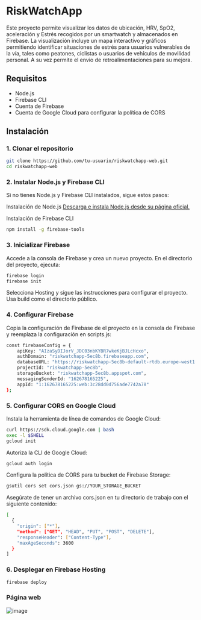 # RiskWatchApp 

Este proyecto permite visualizar los datos de ubicación, HRV, SpO2, aceleración y Estrés recogidos por un smartwatch y almacenados en Firebase. La visualización incluye un mapa interactivo y gráficos permitiendo identificar situaciones de estrés para usuarios vulnerables de la vía, tales como peatones, ciclistas o usuarios de vehículos de movilidad personal. A su vez permite el envio de retroalimentaciones para su mejora.

## Requisitos

- Node.js
- Firebase CLI
- Cuenta de Firebase
- Cuenta de Google Cloud para configurar la política de CORS

## Instalación

### 1. Clonar el repositorio

```bash
git clone https://github.com/tu-usuario/riskwatchapp-web.git
cd riskwatchapp-web
```

### 2. Instalar Node.js y Firebase CLI
Si no tienes Node.js y Firebase CLI instalados, sigue estos pasos:

Instalación de Node.js
[Descarga e instala Node.js desde su página oficial.](https://nodejs.org/en)

Instalación de Firebase CLI
```bash
npm install -g firebase-tools
```

### 3. Inicializar Firebase
Accede a la consola de Firebase y crea un nuevo proyecto.
En el directorio del proyecto, ejecuta:
```bash
firebase login
firebase init
```
Selecciona Hosting y sigue las instrucciones para configurar el proyecto. Usa build como el directorio público.
### 4. Configurar Firebase
Copia la configuración de Firebase de el proyecto en la consola de Firebase y reemplaza la configuración en scripts.js:
```bash
const firebaseConfig = {
    apiKey: "AIzaSyDIJorV_JDC03nbKYBR7wkeKjBJLcHcxo",
    authDomain: "riskwatchapp-5ec8b.firebaseapp.com",
    databaseURL: "https://riskwatchapp-5ec8b-default-rtdb.europe-west1.firebasedatabase.app",
    projectId: "riskwatchapp-5ec8b",
    storageBucket: "riskwatchapp-5ec8b.appspot.com",
    messagingSenderId: "162678165225",
    appId: "1:162678165225:web:3c28dd0d756ade7742a78"
};
```
### 5. Configurar CORS en Google Cloud
Instala la herramienta de línea de comandos de Google Cloud:
```bash
curl https://sdk.cloud.google.com | bash
exec -l $SHELL
gcloud init
```
Autoriza la CLI de Google Cloud:
```bash
gcloud auth login
```
Configura la política de CORS para tu bucket de Firebase Storage:
```bash
gsutil cors set cors.json gs://YOUR_STORAGE_BUCKET
```
Asegúrate de tener un archivo cors.json en tu directorio de trabajo con el siguiente contenido:
```bash
[
  {
    "origin": ["*"],
    "method": ["GET", "HEAD", "PUT", "POST", "DELETE"],
    "responseHeader": ["Content-Type"],
    "maxAgeSeconds": 3600
  }
]
```
### 6. Desplegar en Firebase Hosting
```bash
firebase deploy
```

### Página web 
![image](https://github.com/JaimeRevilla/RiskWatch-App/assets/90686026/f91df491-aeed-42c3-a9e3-158b4e8e70dc)

